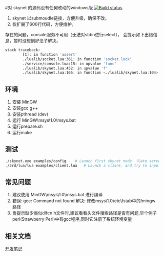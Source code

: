 #对 skynet 的源码没有任何改动的windows版
[![Build status](https://ci.appveyor.com/api/projects/status/9j45lldyxmfdau3r?svg=true)](https://ci.appveyor.com/project/dpull/skynet-mingw)

1. skynet 以submoudle链接，方便升级，确保不改。
1. 仅扩展了600行代码，方便维护。

存在的问题，console服务不可用（无法对stdin进行select）， 会提示如下出错信息，暂时没想到好法子解决。

```bash
stack traceback:
        [C]: in function 'assert'
        ./lualib/socket.lua:361: in function 'socket.lock'
        ./service/console.lua:15: in upvalue 'func'
        ./lualib/skynet.lua:452: in upvalue 'f'
        ./lualib/skynet.lua:105: in function <./lualib/skynet.lua:104>
```

## 环境
1. 安装 [MinGW](http://sourceforge.net/projects/mingw/files/)
1. 安装gcc g++
1. 安装pthread (dev)
1. 运行 MinGW\msys\1.0\msys.bat
1. 运行prepare.sh
1. 运行make

## 测试

```bash
./skynet.exe examples/config    # Launch first skynet node  (Gate server) and a skynet-master (see config for standalone option)
./3rd/lua/lua examples/client.lua   # Launch a client, and try to input hello.
```

## 常见问题
1. 建议使用 MinGW\msys\1.0\msys.bat 进行编译
1. 错误: gcc: Command not found  解决: 修改msys\1.0\etc\fstab中的/mingw路径
1. 当提示缺少类似dlfcn.h文件时,建议看看头文件搜索路径是否有问题,举个例子perl(Strawberry Perl)中有gcc程序,同时它注册了系统环境变量

## 相关文档
[开发笔记](http://www.dpull.com/blog/skynet_mingw/) 


